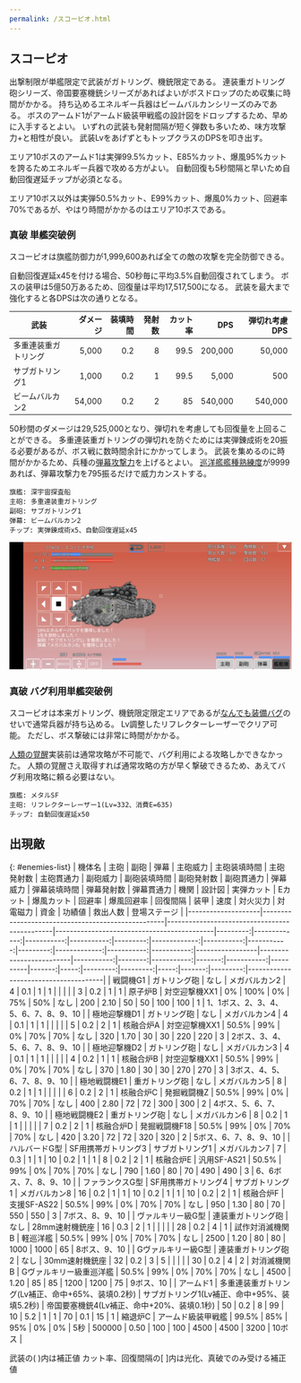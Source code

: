 ```yaml
---
permalink: /スコーピオ.html
---
```

## スコーピオ

出撃制限が単艦限定で武装がガトリング、機銃限定である。
連装重ガトリング砲シリーズ、帝国要塞機銃シリーズがあればよいがボスドロップのため収集に時間がかかる。
持ち込めるエネルギー兵器はビームバルカンシリーズのみである。
ボスのアームド1がアームド級装甲戦艦の設計図をドロップするため、早めに入手するとよい。
いずれの武装も発射間隔が短く弾数も多いため、味方攻撃力+と相性が良い。
武装LvをあげずともトップクラスのDPSを叩き出す。

エリア10ボスのアームド1は実弾99.5%カット、E85%カット、爆風95%カットを誇るためエネルギー兵器で攻める方がよい。
自動回復も5秒間隔と早いため自動回復遅延チップが必須となる。

エリア10ボス以外は実弾50.5%カット、E99%カット、爆風0%カット、回避率70%であるが、やはり時間がかかるのはエリア10ボスである。

### 真破 単艦突破例

スコーピオは旗艦防御力が1,999,600あれば全ての敵の攻撃を完全防御できる。

自動回復遅延x45を付ける場合、50秒毎に平均3.5%自動回復されてしまう。
ボスの装甲は5億50万あるため、回復量は平均17,517,500になる。
武装を最大まで強化すると各DPSは次の通りとなる。

| 武装                 | ダメージ | 装填時間 | 発射数 | カット率 |     DPS | 弾切れ考慮DPS |
|----------------------|---------:|---------:|-------:|---------:|--------:|--------------:|
| 多重連装重ガトリング |    5,000 |      0.2 |      8 |     99.5 | 200,000 |        50,000 |
| サブガトリング1      |    1,000 |      0.2 |      1 |     99.5 |   5,000 |           500 |
| ビームバルカン2      |   54,000 |      0.2 |      2 |       85 | 540,000 |       540,000 |

50秒間のダメージは29,525,000となり、弾切れを考慮しても回復量を上回ることができる。
多重連装重ガトリングの弾切れを防ぐためには実弾錬成術を20振る必要があるが、ボス戦に数時間余計にかかってしまう。
武装を集めるのに時間がかかるため、兵種の[弾幕攻撃力](兵種.md#主砲、副砲、弾幕攻撃力)を上げるとよい。
[巡洋艦艦種熟練度](艦種熟練度.md#巡洋艦、SF、砲艦)が9999あれば、弾幕攻撃力を795振るだけで威力カンストする。

```
旗艦: 深宇宙探査船
主砲: 多重連装重ガトリング
副砲: サブガトリング1
弾幕: ビームバルカン2
チップ: 実弾錬成術x5、自動回復遅延x45
```

![スコーピオエリア10ボス](./image/スコーピオエリア10ボス.png)

### 真破 バグ利用単艦突破例

スコーピオは本来ガトリング、機銃限定限定エリアであるが[なんでも装備バグ](バグ.md#なんでも装備バグ)のせいで通常兵器が持ち込める。
Lv調整したリフレクターレーザーでクリア可能。
ただし、ボス撃破には非常に時間がかかる。

[人類の覚醒](兵種.md#人類の覚醒)実装前は通常攻略が不可能で、バグ利用による攻略しかできなかった。
人類の覚醒さえ取得すれば通常攻略の方が早く撃破できるため、あえてバグ利用攻略に頼る必要はない。

```
旗艦: メタルSF
主砲: リフレクターレーザー1(Lv=332、消費E=635)
チップ: 自動回復遅延x50
```

## 出現敵

{: #enemies-list}
| 機体名             | 主砲                                              | 副砲                                         | 弾幕                                       | 主砲威力 | 主砲装填時間 | 主砲発射数 | 主砲貫通力 | 副砲威力 | 副砲装填時間 | 副砲発射数 | 副砲貫通力 | 弾幕威力 | 弾幕装填時間 | 弾幕発射数 | 弾幕貫通力 | 機関            | 設計図                  | 実弾カット | Eカット | 爆風カット | 回避率 | 爆風回避率 | 回復間隔 |   装甲 | 速度 | 対火災力 | 対電磁力 | 資金 | 功績値 | 救出人数 | 登場ステージ                         |
|--------------------|---------------------------------------------------|----------------------------------------------|--------------------------------------------|---------:|-------------:|-----------:|-----------:|---------:|-------------:|-----------:|-----------:|---------:|-------------:|-----------:|-----------:|-----------------|-------------------------|-----------:|--------:|-----------:|-------:|-----------:|----------|-------:|-----:|---------:|---------:|-----:|-------:|---------:|--------------------------------------|
| 戦闘機G1           | ガトリング砲                                      | なし                                         | メガバルカン2                              |        4 |          0.1 |          1 |          1 |          |              |            |            |        3 |          0.2 |          1 |          1 | 原子炉B         | 対空迎撃機XX1           |         0% |    100% |         0% |    75% |        50% | なし     |    200 | 2.10 |       50 |       50 |  100 |    100 |        1 | 1、1ボス、2、3、4、5、6、7、8、9、10 |
| 極地迎撃機D1       | ガトリング砲                                      | なし                                         | メガバルカン4                              |        4 |          0.1 |          1 |          1 |          |              |            |            |        5 |          0.2 |          2 |          1 | 核融合炉A       | 対空迎撃機XX1           |      50.5% |     99% |         0% |    70% |        70% | なし     |    320 | 1.70 |       30 |       30 |  220 |    220 |        3 | 2ボス、3、4、5、6、7、8、9、10       |
| 極地迎撃機D2       | ガトリング砲                                      | なし                                         | メガバルカン3                              |        4 |          0.1 |          1 |          1 |          |              |            |            |        4 |          0.2 |          1 |          1 | 核融合炉B       | 対空迎撃機XX1           |      50.5% |     99% |         0% |    70% |        70% | なし     |    370 | 1.80 |       30 |       30 |  270 |    270 |        3 | 3ボス、4、5、6、7、8、9、10          |
| 極地戦闘機E1       | 重ガトリング砲                                    | なし                                         | メガバルカン5                              |        8 |          0.2 |          1 |          1 |          |              |            |            |        6 |          0.2 |          2 |          1 | 核融合炉C       | 発掘戦闘機Z             |      50.5% |     99% |         0% |    70% |        70% | なし     |    400 | 2.80 |       72 |       72 |  300 |    300 |        2 | 4ボス、5、6、7、8、9、10             |
| 極地戦闘機E2       | 重ガトリング砲                                    | なし                                         | メガバルカン6                              |        8 |          0.2 |          1 |          1 |          |              |            |            |        7 |          0.2 |          2 |          1 | 核融合炉D       | 発掘戦闘機F18           |      50.5% |     99% |         0% |    70% |        70% | なし     |    420 | 3.20 |       72 |       72 |  320 |    320 |        2 | 5ボス、6、7、8、9、10                |
| ハルバードG型      | SF用携帯ガトリング3                               | サブガトリング1                              | メガバルカン7                              |        7 |          0.3 |          1 |          1 |       10 |          0.2 |          1 |          1 |        8 |          0.2 |          2 |          1 | 核融合炉E       | 汎用SF-AS21             |      50.5% |     99% |         0% |    70% |        70% | なし     |    790 | 1.60 |       80 |       70 |  490 |    490 |        3 | 6、6ボス、7、8、9、10                |
| ファランクスG型    | SF用携帯ガトリング4                               | サブガトリング1                              | メガバルカン8                              |       16 |          0.2 |          1 |          1 |       10 |          0.2 |          1 |          1 |       10 |          0.2 |          2 |          1 | 核融合炉F       | 支援SF-AS22             |      50.5% |     99% |         0% |    70% |        70% | なし     |    950 | 1.30 |       80 |       70 |  550 |    550 |        3 | 7ボス、8、9、10                      |
| ヴァルキリー級G型  | 連装重ガトリング砲                                | なし                                         | 28mm速射機銃座                             |       16 |          0.3 |          2 |          1 |          |              |            |            |       28 |          0.2 |          4 |          1 | 試作対消滅機関B | 軽巡洋艦                |      50.5% |     99% |         0% |    70% |        70% | なし     |   2500 | 1.20 |       80 |       80 | 1000 |   1000 |       65 | 8ボス、9、10                         |
| Gヴァルキリー級G型 | 連装重ガトリング砲2                               | なし                                         | 30mm速射機銃座                             |       32 |          0.2 |          3 |          5 |          |              |            |            |       30 |          0.2 |          4 |          2 | 対消滅機関B     | Gヴァルキリー級重巡洋艦 |      50.5% |     99% |         0% |    70% |        70% | なし     |   4500 | 1.20 |       85 |       85 | 1200 |   1200 |       75 | 9ボス、10                            |
| アームド1          | 多重連装重ガトリング(Lv補正、命中+65%、装填0.2秒) | サブガトリング1(Lv補正、命中+95%、装填5.2秒) | 帝国要塞機銃4(Lv補正、命中+20%、装填0.1秒) |       50 |          0.2 |          8 |         99 |       10 |          5.2 |          1 |          1 |       70 |          0.1 |         15 |          1 | 縮退炉C         | アームド級装甲戦艦      |      99.5% |     85% |        95% |     0% |         0% | 5秒      | 500000 | 0.50 |      100 |      100 | 4500 |   4500 |     3200 | 10ボス                               |

武装の( )内は補正値
カット率、回復間隔の[ ]内は光化、真破でのみ受ける補正値

